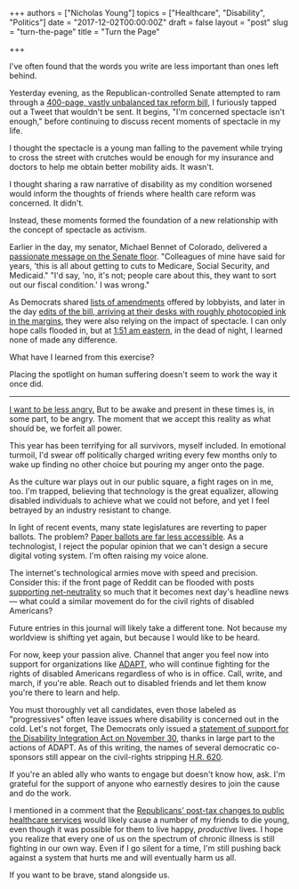 +++
authors = ["Nicholas Young"]
topics = ["Healthcare", "Disability", "Politics"]
date = "2017-12-02T00:00:00Z"
draft = false
layout = "post"
slug = "turn-the-page"
title = "Turn the Page"

+++

I've often found that the words you write are less important than ones left
behind.

Yesterday evening, as the Republican-controlled Senate attempted to ram through
a [400-page, vastly unbalanced tax reform bill][bill], I furiously tapped out
a Tweet that wouldn't be sent. It begins, "I'm concerned spectacle isn't
enough," before continuing to discuss recent moments of spectacle in my life.

I thought the spectacle is a young man falling to the pavement while trying to
cross the street with crutches would be enough for my insurance and doctors to
help me obtain better mobility aids. It wasn't.

I thought sharing a raw narrative of disability as my condition worsened would
inform the thoughts of friends where health care reform was concerned. It
didn't.

Instead, these moments formed the foundation of a new relationship with the
concept of spectacle as activism.

Earlier in the day, my senator, Michael Bennet of Colorado, delivered a
[passionate message on the Senate floor][bennet-remarks]. "Colleagues of mine
have said for years, 'this is all about getting to cuts to Medicare, Social
Security, and Medicaid." "I'd say, 'no, it's not; people care about this, they
want to sort out our fiscal condition.' I was wrong."

As Democrats shared [lists of amendments][amendments] offered by lobbyists, and
later in the day [edits of the bill, arriving at their desks with roughly
photocopied ink in the margins][edits], they were also relying on the
impact of spectacle. I can only hope calls flooded in, but at [1:51 am
eastern][passed], in the dead of night, I learned none of made any difference.

What have I learned from this exercise?

Placing the spotlight on human suffering doesn't seem to work the way it once
did.

---

[I want to be less angry.][angry] But to be awake and present in these times is,
in some part, to be angry. The moment that we accept this reality as what should
be, we forfeit all power.

This year has been terrifying for all survivors, myself included. In emotional
turmoil, I'd swear off politically charged writing every few months only to wake
up finding no other choice but pouring my anger onto the page.

As the culture war plays out in our public square, a fight rages on in me, too.
I'm trapped, believing that technology is the great equalizer, allowing disabled individuals to achieve what we could not before, and yet I feel
betrayed by an industry resistant to change.

In light of recent events, many state legislatures are reverting to paper
ballots. The problem? [Paper ballots are far less accessible][paper]. As a
technologist, I reject the popular opinion that we can't design a secure
digital voting system. I'm often raising my voice alone.

The internet's technological armies move with speed and precision. Consider this: if the front page
of Reddit can be flooded with posts [supporting net-neutrality][nn] so much that
it becomes next day's headline news &mdash; what could a similar movement do for
the civil rights of disabled Americans?

Future entries in this journal will likely take a different tone. Not because my
worldview is shifting yet again, but because I would like to be heard.

For now, keep your passion alive. Channel that anger you feel now into support
for organizations like [ADAPT][adapt], who will continue fighting for the rights
of disabled Americans regardless of who is in office. Call, write, and march, if
you're able. Reach out to disabled friends and let them know you're there to
learn and help.

You must thoroughly vet all candidates, even those labeled as "progressives"
often leave issues where disability is concerned out in the cold. Let's not
forget, The Democrats only issued a [statement of support for the Disability
Integration Act on November 30][dia], thanks in large part to the actions of
ADAPT. As of this writing, the names of several democratic co-sponsors still
appear on the civil-rights stripping [H.R. 620][620].

If you're an abled ally who wants to engage but doesn't know how, ask. I'm
grateful for the support of anyone who earnestly desires to join the cause and
do the work.

I mentioned in a comment that the [Republicans' post-tax changes to public
healthcare services][post-tax] would likely cause a number of my friends to die young,
even though it was possible for them to live happy, *productive* lives. I hope
you realize that every one of us on the spectrum of chronic illness is still
fighting in our own way. Even if I go silent for a time, I'm still pushing back
against a system that hurts me and will eventually harm us all.

If you want to be brave, stand alongside us.

[bill]: https://www.congress.gov/bill/115th-congress/house-bill/1 "H.R 1 - Tax
Cuts and Jobs Act"
[bennet-remarks]: https://www.facebook.com/senbennetco/videos/10155936482587733/
[amendments]: https://twitter.com/clairecmc/status/936678750577623041/photo/1
[edits]: https://twitter.com/SenatorTester/status/936748480000921600
[passed]: http://thehill.com/homenews/senate/362891-senate-passes-tax-overhaul-securing-major-victory
[angry]: https://twitter.com/nicholaswyoung/status/936769093406924805
[adapt]: http://adapt.org
[post-tax]: https://www.washingtonpost.com/news/wonk/wp/2017/12/01/gop-eyes-post-tax-cut-changes-to-welfare-medicare-and-social-security/
[620]: https://www.congress.gov/bill/115th-congress/house-bill/620/cosponsors
[dia]: https://medium.com/@TheDemocrats/democrats-stand-with-americans-with-disabilities-6f70d227ce1
[nn]: https://arstechnica.com/tech-policy/2017/12/net-neutrality-activists-just-took-over-reddit-with-protest-posts/
[paper]: http://www.ncsl.org/research/elections-and-campaigns/voting-equipment.aspx
